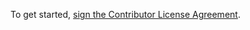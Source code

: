 To get started, <a href="https://www.clahub.com/agreements/chenchao1407/clatest">sign the Contributor License Agreement</a>. 
